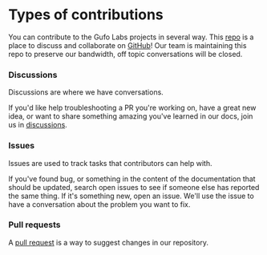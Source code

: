 # Types of contributions

You can contribute to the Gufo Labs projects in several way. This [repo][Repo] is a place
to discuss and collaborate on [GitHub][GitHub]! Our team is maintaining this repo
to preserve our bandwidth, off topic conversations will be closed.

### Discussions
Discussions are where we have conversations.

If you'd like help troubleshooting a PR you're working on, have a great new idea, or want to share something amazing you've learned in our docs, join us in [discussions][Discussions].

### Issues
Issues are used to track tasks that contributors can help with. 

If you've found bug, or something in the content of the documentation that should be updated,
search open issues to see if someone else has reported the same thing. If it's something new, open an issue. We'll use the issue to have a conversation about the problem you want to fix.

### Pull requests
A [pull request](https://docs.github.com/en/github/collaborating-with-issues-and-pull-requests/about-pull-requests) is a way to suggest changes in our repository.

[Repo]: https://github.com/gufolabs/gufo_acme
[Discussions]: https://github.com/gufolabs/gufo_acme/discussions/
[GitHub]: https://github.com/